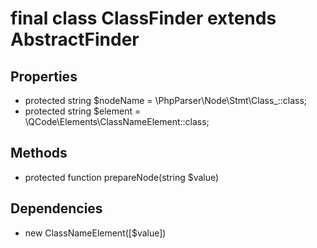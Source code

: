 # final class ClassFinder extends AbstractFinder
## Properties
- protected string $nodeName = \PhpParser\Node\Stmt\Class_::class;- protected string $element = \QCode\Elements\ClassNameElement::class;
## Methods
- protected function prepareNode(string $value)
## Dependencies
- new ClassNameElement([$value])
